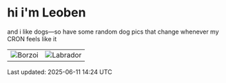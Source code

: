 # hi i'm Leoben

and i like dogs—so have some random dog pics that change whenever my CRON feels like it

|  |  |
|--------|----------|
| ![Borzoi](https://random-dog-vercel.vercel.app/api/random-borzoi?v=1749651842) | ![Labrador](https://random-dog-vercel.vercel.app/api/random-labrador?v=1749651842) |

Last updated: 2025-06-11 14:24 UTC
